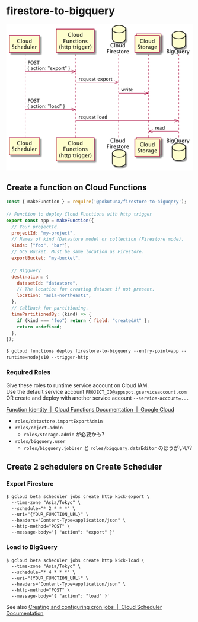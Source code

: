 firestore-to-bigquery
===

![sequence](misc/sequence.png)

## Create a function on Cloud Functions

```js
const { makeFunction } = require('@pokutuna/firestore-to-biguqery');

// Function to deploy Cloud Functions with http trigger
export const app = makeFunction({
  // Your projectId.
  projectId: "my-project",
  // Names of kind (Datastore mode) or collection (Firestore mode).
  kinds: ["foo", "bar"],
  // GCS Bucket. Must be same location as Firestore.
  exportBucket: "my-bucket",

  // BigQuery
  destination: {
    datasetId: "datastore",
    // The location for creating dataset if not present.
    location: "asia-northeast1",
  },
  // Callback for partitioning.
  timePartitionedBy: (kind) => {
    if (kind === "foo") return { field: "createdAt" };
    return undefined;
  },
});
```

`$ gcloud functions deploy firestore-to-bigquery --entry-point=app --runtime=nodejs10 --trigger-http`

### Required Roles

Give these roles to runtime service account on Cloud IAM.  
Use the default service account `PROJECT_ID@appspot.gserviceaccount.com` OR create and deploy with another service account `--service-account=...`

[Function Identity  |  Cloud Functions Documentation  |  Google Cloud](https://cloud.google.com/functions/docs/securing/function-identity)

- `roles/datastore.importExportAdmin`
- `roles/object.admin`
  - `roles/storage.admin` が必要かも?
- `roles/bigquery.user`
  - `roles/bigquery.jobUser` と `roles/bigquery.dataEditor` のほうがいい?


## Create 2 schedulers on Create Scheduler

### Export Firestore
```
$ gcloud beta scheduler jobs create http kick-export \
  --time-zone "Asia/Tokyo" \
  --schedule="* 2 * * *" \
  --uri="{YOUR_FUNCTION_URL}" \
  --headers="Content-Type=application/json" \
  --http-method="POST" \
  --message-body='{ "action": "export" }'
```

### Load to BigQuery
```
$ gcloud beta scheduler jobs create http kick-load \
  --time-zone "Asia/Tokyo" \
  --schedule="* 4 * * *" \
  --uri="{YOUR_FUNCTION_URL}" \
  --headers="Content-Type=application/json" \
  --http-method="POST" \
  --message-body='{ "action": "load" }'
```

See also [Creating and configuring cron jobs  |  Cloud Scheduler Documentation](https://cloud.google.com/scheduler/docs/creating)
